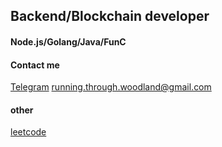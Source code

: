 ## Backend/Blockchain developer
#### Node.js/Golang/Java/FunC


#### Contact me
[Telegram](https://t.me/michele_watanabe)
running.through.woodland@gmail.com

#### other 
[leetcode](https://leetcode.com/u/Michele_Watanabe/)
